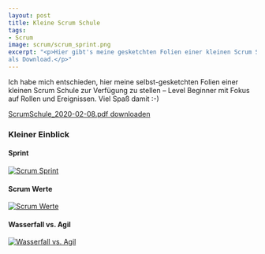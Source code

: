 ```yaml
---
layout: post
title: Kleine Scrum Schule
tags:
- Scrum
image: scrum/scrum_sprint.png
excerpt: "<p>Hier gibt's meine gesketchten Folien einer kleinen Scrum Schule
als Download.</p>"
---
```


Ich habe mich entschieden, hier meine selbst-gesketchten Folien einer kleinen
Scrum Schule zur Verfügung zu stellen – Level Beginner mit Fokus auf Rollen und
Ereignissen. Viel Spaß damit :-)

[ScrumSchule_2020-02-08.pdf downloaden]({{site.baseurl}}/assets/ScrumSchule_2020-02-08.pdf)

### Kleiner Einblick

#### Sprint

[![Scrum Sprint]({{site.baseurl}}/assets/img/posts/scrum/scrum_sprint.png)]({{site.baseurl}}/assets/img/posts/scrum/scrum_sprint.png)

#### Scrum Werte

[![Scrum Werte]({{site.baseurl}}/assets/img/posts/scrum/scrum_werte.png)]({{site.baseurl}}/assets/img/posts/scrum/scrum_werte.png)

#### Wasserfall vs. Agil

[![Wasserfall vs. Agil]({{site.baseurl}}/assets/img/posts/scrum/wasserfall_vs_agil.png)]({{site.baseurl}}/assets/img/posts/scrum/wasserfall_vs_agil.png)
